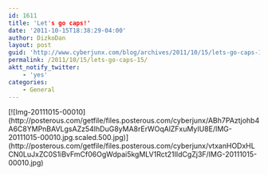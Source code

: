 ```yaml
---
id: 1611
title: 'Let's go caps!'
date: '2011-10-15T18:38:29-04:00'
author: DizkoDan
layout: post
guid: 'http://www.cyberjunx.com/blog/archives/2011/10/15/lets-go-caps-15/'
permalink: /2011/10/15/lets-go-caps-15/
aktt_notify_twitter:
    - 'yes'
categories:
    - General
---
```


<div class="posterous_autopost"><div class="p_embed p_image_embed"> [![Img-20111015-00010](http://posterous.com/getfile/files.posterous.com/cyberjunx/ABh7PAztjohb4A6C8YMPnBAVLgsAZz54IhDuG8yMA8rErWOqAlZFxuMyIU8E/IMG-20111015-00010.jpg.scaled.500.jpg)](http://posterous.com/getfile/files.posterous.com/cyberjunx/vtxanHODxHLCN0LuJxZC0S1iBvFmCf06OgWdpai5kgMLV1Rct21IIdCgZj3F/IMG-20111015-00010.jpg) </div></div>